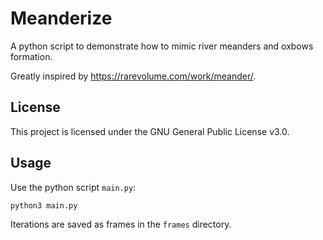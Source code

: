 # Meanderize
A python script to demonstrate how to mimic river meanders and oxbows formation.

Greatly inspired by https://rarevolume.com/work/meander/.

## License

This project is licensed under the GNU General Public License v3.0.

## Usage

Use the python script `main.py`:

``` bash
python3 main.py
```

Iterations are saved as frames in the `frames` directory.
